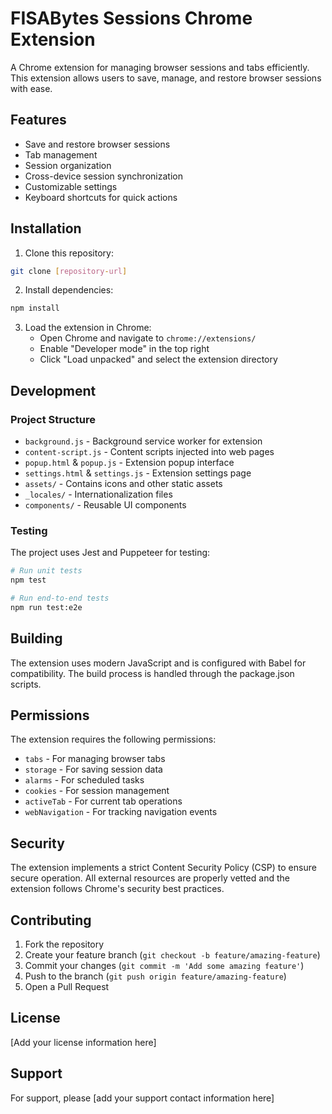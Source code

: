 # FISABytes Sessions Chrome Extension

A Chrome extension for managing browser sessions and tabs efficiently. This extension allows users to save, manage, and restore browser sessions with ease.

## Features

- Save and restore browser sessions
- Tab management
- Session organization
- Cross-device session synchronization
- Customizable settings
- Keyboard shortcuts for quick actions

## Installation

1. Clone this repository:
```bash
git clone [repository-url]
```

2. Install dependencies:
```bash
npm install
```

3. Load the extension in Chrome:
   - Open Chrome and navigate to `chrome://extensions/`
   - Enable "Developer mode" in the top right
   - Click "Load unpacked" and select the extension directory

## Development

### Project Structure

- `background.js` - Background service worker for extension
- `content-script.js` - Content scripts injected into web pages
- `popup.html` & `popup.js` - Extension popup interface
- `settings.html` & `settings.js` - Extension settings page
- `assets/` - Contains icons and other static assets
- `_locales/` - Internationalization files
- `components/` - Reusable UI components

### Testing

The project uses Jest and Puppeteer for testing:

```bash
# Run unit tests
npm test

# Run end-to-end tests
npm run test:e2e
```

## Building

The extension uses modern JavaScript and is configured with Babel for compatibility. The build process is handled through the package.json scripts.

## Permissions

The extension requires the following permissions:
- `tabs` - For managing browser tabs
- `storage` - For saving session data
- `alarms` - For scheduled tasks
- `cookies` - For session management
- `activeTab` - For current tab operations
- `webNavigation` - For tracking navigation events

## Security

The extension implements a strict Content Security Policy (CSP) to ensure secure operation. All external resources are properly vetted and the extension follows Chrome's security best practices.

## Contributing

1. Fork the repository
2. Create your feature branch (`git checkout -b feature/amazing-feature`)
3. Commit your changes (`git commit -m 'Add some amazing feature'`)
4. Push to the branch (`git push origin feature/amazing-feature`)
5. Open a Pull Request

## License

[Add your license information here]

## Support

For support, please [add your support contact information here] 
